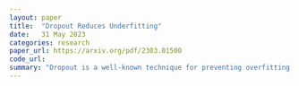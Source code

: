 ```yaml
---
layout: paper
title:  "Dropout Reduces Underfitting"
date:   31 May 2023
categories: research
paper_url: https://arxiv.org/pdf/2303.01500
code_url: 
summary: "Dropout is a well-known technique for preventing overfitting in neural networks. This study reveals that early application of dropout can also prevent underfitting by reducing the directional variance of gradients across mini-batches and aligning them with the full dataset's gradient, which improves the stability of SGD training. Authors then introduce two dropout schedules: early dropout which prevents underfitting, and late dropout which prevents overfitting."
---
```


